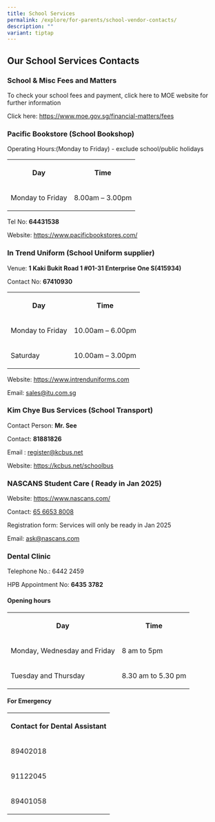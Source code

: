 ```yaml
---
title: School Services
permalink: /explore/for-parents/school-vendor-contacts/
description: ""
variant: tiptap
---
```

<h2>Our School Services Contacts</h2>
<h3>School &amp; Misc Fees and Matters</h3>
<p>To check your school fees and payment, click here to MOE website for further
information</p>
<p>Click here: <a href="https://www.moe.gov.sg/financial-matters/fees" rel="noopener noreferrer nofollow" target="_blank">https://www.moe.gov.sg/financial-matters/fees</a>
</p>
<h3>Pacific Bookstore (School Bookshop)</h3>
<p>Operating Hours:(Monday to Friday) - exclude school/public holidays</p>
<table style="minWidth: 50px">
<colgroup>
<col>
<col>
</colgroup>
<tbody>
<tr>
<th rowspan="1" colspan="1">
<p>Day</p>
</th>
<th rowspan="1" colspan="1">
<p>Time</p>
</th>
</tr>
<tr>
<td rowspan="1" colspan="1">
<p>Monday to Friday</p>
</td>
<td rowspan="1" colspan="1">
<p>8.00am – 3.00pm</p>
</td>
</tr>
</tbody>
</table>
<p>Tel No: <strong>64431538</strong>
</p>
<p>Website: <a href="https://www.pacificbookstores.com/" rel="noopener nofollow" target="_blank">https://www.pacificbookstores.com/</a>
</p>
<h3>In Trend Uniform (School Uniform supplier)</h3>
<p>Venue: <strong>1 Kaki Bukit Road 1 #01-31 Enterprise One S(415934)</strong>
</p>
<p>Contact No: <strong>67410930</strong>
</p>
<table style="minWidth: 50px">
<colgroup>
<col>
<col>
</colgroup>
<tbody>
<tr>
<th rowspan="1" colspan="1">
<p>Day</p>
</th>
<th rowspan="1" colspan="1">
<p>Time</p>
</th>
</tr>
<tr>
<td rowspan="1" colspan="1">
<p>Monday to Friday</p>
</td>
<td rowspan="1" colspan="1">
<p>10.00am – 6.00pm</p>
</td>
</tr>
<tr>
<td rowspan="1" colspan="1">
<p>Saturday</p>
</td>
<td rowspan="1" colspan="1">
<p>10.00am – 3.00pm</p>
</td>
</tr>
</tbody>
</table>
<p>Website: <a href="https://www.intrenduniforms.com" rel="noopener nofollow" target="_blank">https://www.intrenduniforms.com</a>
</p>
<p>Email: <a href="mailto:sales@itu.com.sg" rel="noopener nofollow" target="_blank">sales@itu.com.sg</a>
</p>
<h3>Kim Chye Bus Services (School Transport)</h3>
<p>Contact Person: <strong>Mr. See</strong>
</p>
<p>Contact: <strong>81881826</strong>
</p>
<p>Email : <a href="mailto:register@kcbus.net" rel="noopener nofollow" target="_blank">register@kcbus.net</a>
</p>
<p>Website: <a href="https://kcbus.net/schoolbus" rel="noopener nofollow" target="_blank">https://kcbus.net/schoolbus</a>
</p>
<h3>NASCANS Student Care ( Ready in Jan 2025)</h3>
<p>Website: <a href="https://www.nascans.com/" rel="noopener noreferrer nofollow" target="_blank">https://www.nascans.com/</a>
</p>
<p>Contact: <a href="tel:+6566538008" rel="noopener noreferrer nofollow" target="_blank">65 6653 8008</a>
</p>
<p>Registration form: Services will only be ready in Jan 2025</p>
<p>Email: <a href="mailto:ask@nascans.com" rel="noopener noreferrer nofollow" target="_blank">ask@nascans.com</a>
</p>
<h3>Dental Clinic</h3>
<p>Telephone No.: 6442 2459</p>
<p>HPB Appointment No: <strong>6435 3782</strong>
</p>
<h4>Opening hours</h4>
<table style="minWidth: 50px">
<colgroup>
<col>
<col>
</colgroup>
<tbody>
<tr>
<th rowspan="1" colspan="1">
<p>Day</p>
</th>
<th rowspan="1" colspan="1">
<p>Time</p>
</th>
</tr>
<tr>
<td rowspan="1" colspan="1">
<p>Monday, Wednesday and Friday</p>
</td>
<td rowspan="1" colspan="1">
<p>8 am to 5pm</p>
</td>
</tr>
<tr>
<td rowspan="1" colspan="1">
<p>Tuesday and Thursday</p>
</td>
<td rowspan="1" colspan="1">
<p>8.30 am to 5.30 pm</p>
</td>
</tr>
</tbody>
</table>
<p></p>
<h4>For Emergency</h4>
<table style="minWidth: 25px">
<colgroup>
<col>
</colgroup>
<tbody>
<tr>
<th rowspan="1" colspan="1">
<p>Contact for Dental Assistant</p>
</th>
</tr>
<tr>
<td rowspan="1" colspan="1">
<p>89402018</p>
</td>
</tr>
<tr>
<td rowspan="1" colspan="1">
<p>91122045</p>
</td>
</tr>
<tr>
<td rowspan="1" colspan="1">
<p>89401058</p>
</td>
</tr>
</tbody>
</table>
<p></p>
